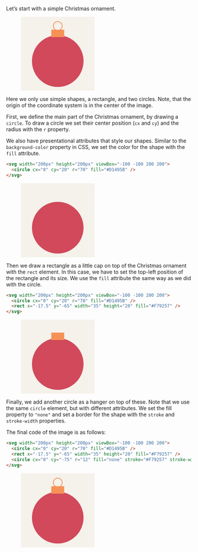 Let’s start with a simple Christmas ornament. 


<figure>
<svg width="200px" height="200px" viewBox="-100 -100 200 200">
  <rect x="-100" y="-100" width="200" height="200" fill="#F5F1EB"/>
  <circle cx="0" cy="20" r="70" fill="#D1495B" />
  <rect x="-17.5" y="-65" width="35" height="20" fill="#F79257" />
  <circle cx="0" cy="-75" r="12" fill="none" stroke="#F79257" stroke-width="2" />
</svg>
</figure>


Here we only use simple shapes, a rectangle, and two circles. Note, that the origin of the coordinate system is in the center of the image.

First, we define the main part of the Christmas ornament, by drawing a `circle`. To draw a circle we set their center position (`cx` and `cy`) and the radius with the `r` property.

We also have presentational attributes that style our shapes. Similar to the `background-color` property in CSS, we set the color for the shape with the `fill` attribute.

```html
<svg width="200px" height="200px" viewBox="-100 -100 200 200">
  <circle cx="0" cy="20" r="70" fill="#D1495B" />
</svg>
```

<figure>
<svg width="200px" height="200px" viewBox="-100 -100 200 200">
  <rect x="-100" y="-100" width="200" height="200" fill="#F5F1EB"/>
  <circle cx="0" cy="20" r="70" fill="#D1495B" />
</svg>
</figure>

Then we draw a rectangle as a little cap on top of the Christmas ornament with the `rect` element. In this case, we have to set the top-left position of the rectangle and its size. We use the `fill` attribute the same way as we did with the circle.

```html
<svg width="200px" height="200px" viewBox="-100 -100 200 200">
  <circle cx="0" cy="20" r="70" fill="#D1495B" />
  <rect x="-17.5" y="-65" width="35" height="20" fill="#F79257" />
</svg>
```

<figure>
<svg width="200px" height="200px" viewBox="-100 -100 200 200">
  <rect x="-100" y="-100" width="200" height="200" fill="#F5F1EB"/>
  <circle cx="0" cy="20" r="70" fill="#D1495B" />
  <rect x="-17.5" y="-65" width="35" height="20" fill="#F79257" />
</svg>
</figure>

Finally, we add another circle as a hanger on top of these. Note that we use the same `circle` element, but with different attributes. We set the fill property to `"none"` and set a border for the shape with the `stroke` and `stroke-width` properties.

The final code of the image is as follows:

```html
<svg width="200px" height="200px" viewBox="-100 -100 200 200">
  <circle cx="0" cy="20" r="70" fill="#D1495B" />
  <rect x="-17.5" y="-65" width="35" height="20" fill="#F79257" />
  <circle cx="0" cy="-75" r="12" fill="none" stroke="#F79257" stroke-width="2" />
</svg>
```

<figure>
<svg width="200px" height="200px" viewBox="-100 -100 200 200">
  <rect x="-100" y="-100" width="200" height="200" fill="#F5F1EB"/>
  <circle cx="0" cy="20" r="70" fill="#D1495B" />
  <rect x="-17.5" y="-65" width="35" height="20" fill="#F79257" />
  <circle cx="0" cy="-75" r="12" fill="none" stroke="#F79257" stroke-width="2" />
</svg>
</figure>
